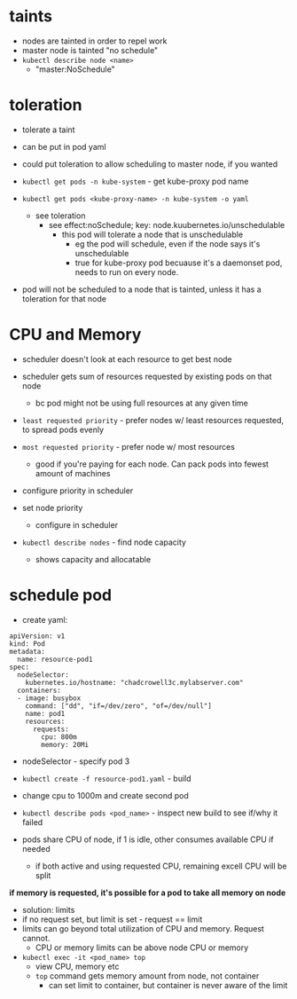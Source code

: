 # taints
- nodes are tainted in order to repel work
- master node is tainted "no schedule"
- `kubectl describe node <name>`
    - "master:NoSchedule"

# toleration
- tolerate a taint
- can be put in pod yaml
- could put toleration to allow scheduling to master node, if you wanted
- `kubectl get pods -n kube-system` - get kube-proxy pod name
- `kubectl get pods <kube-proxy-name> -n kube-system -o yaml`
    - see toleration
        - see effect:noSchedule; key: node.kuubernetes.io/unschedulable
            - this pod will tolerate a node that is unschedulable
                - eg the pod will schedule, even if the node says it's unschedulable
                - true for kube-proxy pod becuause it's a daemonset pod, needs to run on every node. 

- pod will not be scheduled to a node that is tainted, unless it has a toleration for that node

# CPU and Memory
- scheduler doesn't look at each resource to get best node
- scheduler gets sum of resources requested by existing pods on that node
    - bc pod might not be using full resources at any given time
- `least requested priority` - prefer nodes w/ least resources requested, to spread pods evenly
- `most requested priority` - prefer node w/ most resources
    - good if you're paying for each node. Can pack pods into fewest amount of machines
- configure priority in scheduler

- set node priority
    - configure in scheduler

- `kubectl describe nodes` - find node capacity
    - shows capacity and allocatable

# schedule pod
- create yaml:
```
apiVersion: v1
kind: Pod
metadata:
  name: resource-pod1
spec:
  nodeSelector:
    kubernetes.io/hostname: "chadcrowell3c.mylabserver.com"
  containers:
  - image: busybox
    command: ["dd", "if=/dev/zero", "of=/dev/null"]
    name: pod1
    resources:
      requests:
        cpu: 800m
        memory: 20Mi
```
- nodeSelector - specify pod 3
- `kubectl create -f resource-pod1.yaml` - build
- change cpu to 1000m and create second pod
- `kubectl describe pods <pod_name>` - inspect new build to see if/why it failed

- pods share CPU of node, if 1 is idle, other consumes available CPU if needed
    - if both active and using requested CPU, remaining excell CPU will be split

**if memory is requested, it's possible for a pod to take all memory on node**
- solution: limits
- if no request set, but limit is set - request == limit
- limits can go beyond total utilization of CPU and memory. Request cannot.
    - CPU or memory limits can be above node CPU or memory
- `kubectl exec -it <pod_name> top`
    - view CPU, memory etc
    - `top` command gets memory amount from node, not container
        - can set limit to container, but container is never aware of the limit


